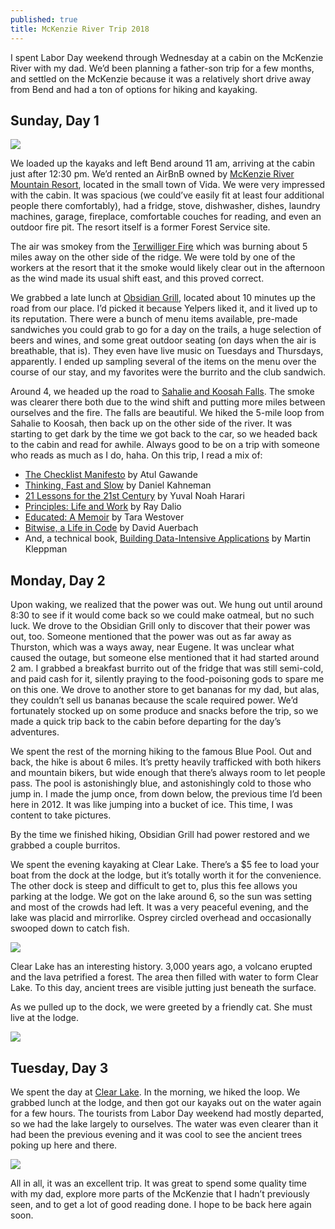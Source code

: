 ```yaml
---
published: true
title: McKenzie River Trip 2018
---
```

I spent Labor Day weekend through Wednesday at a cabin on the McKenzie River with my dad. We’d been planning a father-son trip for a few months, and settled on the McKenzie because it was a relatively short drive away from Bend and had a ton of options for hiking and kayaking.

## Sunday, Day 1

![]({{site.cdn_path}}/2018/09/05/leaving.jpg)

We loaded up the kayaks and left Bend around 11 am, arriving at the cabin just after 12:30 pm. We’d rented an AirBnB owned by [McKenzie River Mountain Resort](http://www.mckenzierivermountainresort.com/), located in the small town of Vida. We were very impressed with the cabin. It was spacious (we could’ve easily fit at least four additional people there comfortably), had a fridge, stove, dishwasher, dishes, laundry machines, garage, fireplace, comfortable couches for reading, and even an outdoor fire pit. The resort itself is a former Forest Service site. 

The air was smokey from the [Terwilliger Fire](https://inciweb.nwcg.gov/incident/6160/) which was burning about 5 miles away on the other side of the ridge. We were told by one of the workers at the resort that it the smoke would likely clear out in the afternoon as the wind made its usual shift east, and this proved correct. 

We grabbed a late lunch at [Obsidian Grill](https://www.tripadvisor.com/Restaurant_Review-g51962-d10480165-Reviews-Obsidian_Grill_and_Courtyard-McKenzie_Bridge_Oregon.html), located about 10 minutes up the road from our place. I’d picked it because Yelpers liked it, and it lived up to its reputation. There were a bunch of menu items available, pre-made sandwiches you could grab to go for a day on the trails, a huge selection of beers and wines, and some great outdoor seating (on days when the air is breathable, that is). They even have live music on Tuesdays and Thursdays, apparently. I ended up sampling several of the items on the menu over the course of our stay, and my favorites were the burrito and the club sandwich.

Around 4, we headed up the road to [Sahalie and Koosah Falls](https://www.fs.usda.gov/recarea/willamette/recarea/?recid=4404). The smoke was clearer there both due to the wind shift and putting more miles between ourselves and the fire. The falls are beautiful. We hiked the 5-mile loop from Sahalie to Koosah, then back up on the other side of the river. It was starting to get dark by the time we got back to the car, so we headed back to the cabin and read for awhile. Always good to be on a trip with someone who reads as much as I do, haha. On this trip, I read a mix of:

* [The Checklist Manifesto](https://www.amazon.com/Checklist-Manifesto-How-Things-Right/dp/0312430000/ref=sr_1_1?ie=UTF8&qid=1536191363&sr=8-1&keywords=checklist+manifesto) by Atul Gawande
* [Thinking, Fast and Slow](https://www.amazon.com/Thinking-Fast-Daniel-Kahneman-2011-10-25/dp/B01FIYNOKU/ref=sr_1_5?s=books&ie=UTF8&qid=1536191399&sr=1-5&keywords=thinking+fast+and+slow&dpID=41N2HuG68UL&preST=_SY291_BO1,204,203,200_QL40_&dpSrc=srch) by Daniel Kahneman
* [21 Lessons for the 21st Century](https://www.amazon.com/Lessons-21st-Century-Yuval-Harari/dp/0525512179/ref=sr_1_1?s=books&ie=UTF8&qid=1536191416&sr=1-1&keywords=21+lessons+for+21st+century) by Yuval Noah Harari
* [Principles: Life and Work](https://www.amazon.com/Principles-Life-Work-Ray-Dalio/dp/1501124021) by Ray Dalio
* [Educated: A Memoir](https://www.amazon.com/Educated-A-Memoir/dp/B075F68BFV/ref=sr_1_1?ie=UTF8&qid=1536191444&sr=1-1&keywords=educated+a+memoir&dpID=41PnEANUCBL&preST=_SX342_QL70_&dpSrc=srch) by Tara Westover 
* [Bitwise, a Life in Code](https://www.amazon.com/Bitwise-Life-Code-David-Auerbach/dp/1101871296/ref=tmm_hrd_swatch_0?_encoding=UTF8&qid=1536191479&sr=1-1) by David Auerbach
* And, a technical book, [Building Data-Intensive Applications](https://www.amazon.com/Designing-Data-Intensive-Applications-Reliable-Maintainable/dp/1449373321/ref=sr_1_1?s=books&ie=UTF8&qid=1536191522&sr=1-1&keywords=building+data+intensive+applications) by Martin Kleppman

## Monday, Day 2

Upon waking, we realized that the power was out. We hung out until around 8:30 to see if it would come back so we could make oatmeal, but no such luck. We drove to the Obsidian Grill only to discover that their power was out, too. Someone mentioned that the power was out as far away as Thurston, which was a ways away, near Eugene. It was unclear what caused the outage, but someone else mentioned that it had started around 2 am. I grabbed a breakfast burrito out of the fridge that was still semi-cold, and paid cash for it, silently praying to the food-poisoning gods to spare me on this one. We drove to another store to get bananas for my dad, but alas, they couldn’t sell us bananas because the scale required power. We’d fortunately stocked up on some produce and snacks before the trip, so we made a quick trip back to the cabin before departing for the day’s adventures.

We spent the rest of the morning hiking to the famous Blue Pool. Out and back, the hike is about 6 miles. It’s pretty heavily trafficked with both hikers and mountain bikers, but wide enough that there’s always room to let people pass. The pool is astonishingly blue, and astonishingly cold to those who jump in. I made the jump once, from down below, the previous time I’d been here in 2012. It was like jumping into a bucket of ice. This time, I was content to take pictures.

By the time we finished hiking, Obsidian Grill had power restored and we grabbed a couple burritos.

We spent the evening kayaking at Clear Lake. There’s a $5 fee to load your boat from the dock at the lodge, but it’s totally worth it for the convenience. The other dock is steep and difficult to get to, plus this fee allows you parking at the lodge. We got on the lake around 6, so the sun was setting and most of the crowds had left. It was a very peaceful evening, and the lake was placid and mirrorlike. Osprey circled overhead and occasionally swooped down to catch fish.

![]({{site.cdn_path}}/2018/09/05/clearLakeNight.jpg)

Clear Lake has an interesting history. 3,000 years ago, a volcano erupted and the lava petrified a forest. The area then filled with water to form Clear Lake. To this day, ancient trees are visible jutting just beneath the surface.

As we pulled up to the dock, we were greeted by a friendly cat. She must live at the lodge.

![]({{site.cdn_path}}/2018/09/05/clearLakeCat.jpg)

## Tuesday, Day 3

We spent the day at [Clear Lake](https://www.recreation.gov/camping/clear-lake-or/r/campgroundDetails.do?contractCode=NRSO&parkId=71633). In the morning, we hiked the loop. We grabbed lunch at the lodge, and then got our kayaks out on the water again for a few hours. The tourists from Labor Day weekend had mostly departed, so we had the lake largely to ourselves. The water was even clearer than it had been the previous evening and it was cool to see the ancient trees poking up here and there. 

![]({{site.cdn_path}}/2018/09/05/clearLakeDay.jpg)

All in all, it was an excellent trip. It was great to spend some quality time with my dad, explore more parts of the McKenzie that I hadn’t previously seen, and to get a lot of good reading done. I hope to be back here again soon.
